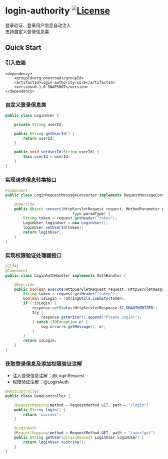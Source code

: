 # login-authority [![License](http://img.shields.io/:license-apache-brightgreen.svg)](http://www.apache.org/licenses/LICENSE-2.0.html)

登录验证、登录用户信息自动注入  
支持自定义登录信息类

## Quick Start
### 引入依赖
```maven
<dependency>
    <groupId>org.onevroad</groupId>
    <artifactId>login-authority-core</artifactId>
    <version>0.1.0-SNAPSHOT</version>
</dependency>
```

### 自定义登录信息类
```java
public class LoginUser {

    private String userId;

    public String getUserId() {
        return userId;
    }

    public void setUserId(String userId) {
        this.userId = userId;
    }
}
```

### 实现请求信息转换接口
```java
@Component
public class LoginRequestMessageConverter implements RequestMessageConverter {

    @Override
    public Object convert(HttpServletRequest request, MethodParameter parameter,
                              Type paramType) {
        String token = request.getHeader("token");
        LoginUser loginUser = new LoginUser();
        loginUser.setUserId(token);
        return loginUser;
    }
}
```

### 实现权限验证处理器接口
```java
@Slf4j
@Component
public class LoginAuthHandler implements AuthHandler {

    @Override
    public boolean execute(HttpServletRequest request, HttpServletResponse response) {
        String token = request.getHeader("token");
        boolean isLogin = !StringUtils.isEmpty(token);
        if (!isLogin) {
            response.setStatus(HttpServletResponse.SC_UNAUTHORIZED);
            try {
                response.getWriter().append("Please Login!");
            } catch (IOException e) {
                log.error(e.getMessage(), e);
            }
        }
        return isLogin;
    }
}
```

### 获取登录信息及添加权限验证注解
- 注入登录信息注解：@LoginRequest
- 权限验证注解：@LoginAuth
```java
@RestController
public class DemoController {

    @RequestMapping(method = RequestMethod.GET, path = "/login")
    public String login() {
        return "success";
    }

    @LoginAuth
    @RequestMapping(method = RequestMethod.GET, path = "/user/get")
    public String getUser(@LoginRequest LoginUser loginUser) {
        return loginUser.toString();
    }
}
```
